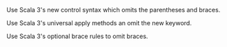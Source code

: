 Use Scala 3's new control syntax which omits the parentheses and braces.

Use Scala 3's universal apply methods an omit the new keyword.

Use Scala 3's optional brace rules to omit braces.